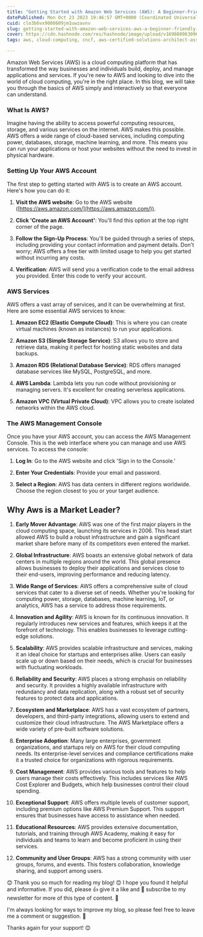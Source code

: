 ```yaml
---
title: "Getting Started with Amazon Web Services (AWS): A Beginner-Friendly Guide"
datePublished: Mon Oct 23 2023 19:46:57 GMT+0000 (Coordinated Universal Time)
cuid: clo3b6vx9000609jm1uwzavnv
slug: getting-started-with-amazon-web-services-aws-a-beginner-friendly-guide
cover: https://cdn.hashnode.com/res/hashnode/image/upload/v1698089630964/39870bfa-66cc-454e-a33c-3d938190cf76.png
tags: aws, cloud-computing, cncf, aws-certified-solutions-architect-associate, aws-services

---
```


Amazon Web Services (AWS) is a cloud computing platform that has transformed the way businesses and individuals build, deploy, and manage applications and services. If you're new to AWS and looking to dive into the world of cloud computing, you're in the right place. In this blog, we will take you through the basics of AWS simply and interactively so that everyone can understand.

### **What Is AWS?**

Imagine having the ability to access powerful computing resources, storage, and various services on the internet. AWS makes this possible. AWS offers a wide range of cloud-based services, including computing power, databases, storage, machine learning, and more. This means you can run your applications or host your websites without the need to invest in physical hardware.

### **Setting Up Your AWS Account**

The first step to getting started with AWS is to create an AWS account. Here's how you can do it:

1. **Visit the AWS website**: Go to the AWS website ([https://aws.amazon.com/](https://aws.amazon.com/)).
    
2. **Click 'Create an AWS Account'**: You'll find this option at the top right corner of the page.
    
3. **Follow the Sign-Up Process**: You'll be guided through a series of steps, including providing your contact information and payment details. Don't worry; AWS offers a free tier with limited usage to help you get started without incurring any costs.
    
4. **Verification**: AWS will send you a verification code to the email address you provided. Enter this code to verify your account.
    

### **AWS Services**

AWS offers a vast array of services, and it can be overwhelming at first. Here are some essential AWS services to know:

1. **Amazon EC2 (Elastic Compute Cloud)**: This is where you can create virtual machines (known as instances) to run your applications.
    
2. **Amazon S3 (Simple Storage Service)**: S3 allows you to store and retrieve data, making it perfect for hosting static websites and data backups.
    
3. **Amazon RDS (Relational Database Service)**: RDS offers managed database services like MySQL, PostgreSQL, and more.
    
4. **AWS Lambda**: Lambda lets you run code without provisioning or managing servers. It's excellent for creating serverless applications.
    
5. **Amazon VPC (Virtual Private Cloud)**: VPC allows you to create isolated networks within the AWS cloud.
    

### **The AWS Management Console**

Once you have your AWS account, you can access the AWS Management Console. This is the web interface where you can manage and use AWS services. To access the console:

1. **Log In**: Go to the AWS website and click 'Sign in to the Console.'
    
2. **Enter Your Credentials**: Provide your email and password.
    
3. **Select a Region**: AWS has data centers in different regions worldwide. Choose the region closest to you or your target audience.
    

## Why Aws is a Market Leader?

1. **Early Mover Advantage**: AWS was one of the first major players in the cloud computing space, launching its services in 2006. This head start allowed AWS to build a robust infrastructure and gain a significant market share before many of its competitors even entered the market.
    
2. **Global Infrastructure**: AWS boasts an extensive global network of data centers in multiple regions around the world. This global presence allows businesses to deploy their applications and services close to their end-users, improving performance and reducing latency.
    
3. **Wide Range of Services**: AWS offers a comprehensive suite of cloud services that cater to a diverse set of needs. Whether you're looking for computing power, storage, databases, machine learning, IoT, or analytics, AWS has a service to address those requirements.
    
4. **Innovation and Agility**: AWS is known for its continuous innovation. It regularly introduces new services and features, which keeps it at the forefront of technology. This enables businesses to leverage cutting-edge solutions.
    
5. **Scalability**: AWS provides scalable infrastructure and services, making it an ideal choice for startups and enterprises alike. Users can easily scale up or down based on their needs, which is crucial for businesses with fluctuating workloads.
    
6. **Reliability and Security**: AWS places a strong emphasis on reliability and security. It provides a highly available infrastructure with redundancy and data replication, along with a robust set of security features to protect data and applications.
    
7. **Ecosystem and Marketplace**: AWS has a vast ecosystem of partners, developers, and third-party integrations, allowing users to extend and customize their cloud infrastructure. The AWS Marketplace offers a wide variety of pre-built software solutions.
    
8. **Enterprise Adoption**: Many large enterprises, government organizations, and startups rely on AWS for their cloud computing needs. Its enterprise-level services and compliance certifications make it a trusted choice for organizations with rigorous requirements.
    
9. **Cost Management**: AWS provides various tools and features to help users manage their costs effectively. This includes services like AWS Cost Explorer and Budgets, which help businesses control their cloud spending.
    
10. **Exceptional Support**: AWS offers multiple levels of customer support, including premium options like AWS Premium Support. This support ensures that businesses have access to assistance when needed.
    
11. **Educational Resources**: AWS provides extensive documentation, tutorials, and training through AWS Academy, making it easy for individuals and teams to learn and become proficient in using their services.
    
12. **Community and User Groups**: AWS has a strong community with user groups, forums, and events. This fosters collaboration, knowledge sharing, and support among users.
    

😊 Thank you so much for reading my blog! 😊 I hope you found it helpful and informative. If you did, please 👍 give it a like and 💌 subscribe to my newsletter for more of this type of content. 💌

I'm always looking for ways to improve my blog, so please feel free to leave me a comment or suggestion. 💬

Thanks again for your support! 😊